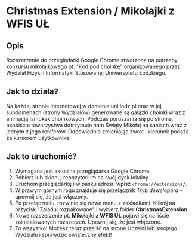 # Christmas Extension / Mikołajki z WFIS UŁ
## Opis
Rozszerzenie do przeglądarki Google Chrome stworzone na potrzeby konkursu mikołajkowego pt. "Kod pod choinkę" organizowanego przez Wydział Fizyki i Informatyki Stosowanej Uniwersytetu Łódzkiego.
## Jak to działa?
Na każdej stronie internetowej w domenie uni.lodz.pl oraz w jej subdomenach (strony Wydziałów) generowane są gałązki choinki wraz z animacją lampkek choinkowych. Podczas poruszania się po stronie, osobiście towarzystwa dotrzymuje nam Święty Mikołaj na saniach wraz z jednym z jego reniferów. Odpowiednio zmieniając zwrot i kierunek podąża za kursorem użytkownika. 
## Jak to uruchomić?
1. Wymagana jest aktualna przeglądarka Google Chrome.
2. Pobierz lub sklonuj repozytorium na swój dysk lokalny.
3. Uruchom przeglądarkę i w pasku adresu wpisz `chrome://extensions/`.
4. W prawym górnym rogu znajduje się przełącznik *Tryb dewelopera* - upewnij się, że jest włączony.
5. Po przełączeniu, rozwinie się nowe menu z zakładkami. Kliknij na przycisk "Załaduj rozpakowane" i wybierz folder **ChristmasExtension**.
6. Nowe rozszerzenie pt. **Mikołajki z WFIS UŁ** pojawi się na liście zainstalowanych rozszerzeń. Upewnij się, że jest włączone.
7. To wszystko! Możesz teraz przejść na stronę Uczelni lub swojego Wydziału i sprawdzić świąteczny efekt!
